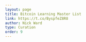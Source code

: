 ```yaml
---
layout: page
title: Bitcoin Learning Master List
link: https://t.co/ByspfeZ8R8
author: Nick Ward
type: Curation
order: 9
---
```

